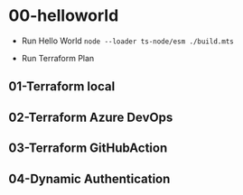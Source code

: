 # 00-helloworld

* Run Hello World
    `node --loader ts-node/esm ./build.mts`

* Run Terraform Plan

## 01-Terraform local

## 02-Terraform Azure DevOps

## 03-Terraform GitHubAction

## 04-Dynamic Authentication